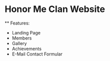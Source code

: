 # Honor Me Clan Website

** Features:

* Landing Page
* Members
* Gallery
* Achievements
* E-Mail Contact Formular
